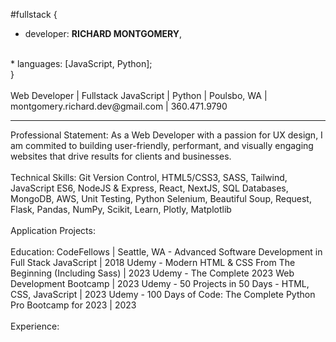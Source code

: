 #fullstack {
  <br>
  * developer: <strong>RICHARD MONTGOMERY</strong>,
  <br>
  * languages: [JavaScript, Python];
  <br>
}
<br>
<br>
Web Developer | Fullstack JavaScript | Python |
Poulsbo, WA | montgomery.richard.dev@gmail.com | 360.471.9790
<hr>
Professional Statement:
As a Web Developer with a passion for UX design, I am commited to building user-friendly, performant, and visually engaging websites that drive results for clients and businesses.
<br>
<br>
Technical Skills:
Git Version Control, HTML5/CSS3, SASS, Tailwind, JavaScript ES6, NodeJS & Express, React, NextJS, SQL Databases, MongoDB, AWS, Unit Testing, Python Selenium, Beautiful Soup, Request, Flask, Pandas, NumPy, Scikit, Learn, Plotly, Matplotlib
<br>
<br>
Application Projects:
<br>
<br>
Education:
CodeFellows | Seattle, WA - Advanced Software Development in Full Stack JavaScript | 2018
Udemy - Modern HTML & CSS From The Beginning (Including Sass) | 2023
Udemy - The Complete 2023 Web Development Bootcamp | 2023
Udemy - 50 Projects in 50 Days - HTML, CSS, JavaScript | 2023
Udemy - 100 Days of Code: The Complete Python Pro Bootcamp for 2023 | 2023
<br>
<br>
Experience: